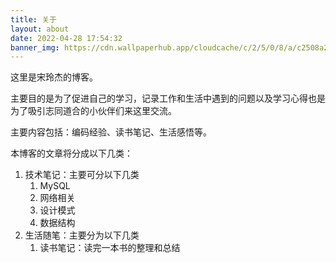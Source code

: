 ```yaml
---
title: 关于
layout: about
date: 2022-04-28 17:54:32
banner_img: https://cdn.wallpaperhub.app/cloudcache/c/2/5/0/8/a/c2508a2effcf114005605ba7285de1aa74bdfad6.jpg
---
```


这里是宋玲杰的博客。

主要目的是为了促进自己的学习，记录工作和生活中遇到的问题以及学习心得也是为了吸引志同道合的小伙伴们来这里交流。

主要内容包括：编码经验、读书笔记、生活感悟等。

本博客的文章将分成以下几类：

1. 技术笔记：主要可分以下几类
   1. MySQL
   2. 网络相关
   3. 设计模式
   4. 数据结构
2. 生活随笔：主要分为以下几类
   1. 读书笔记：读完一本书的整理和总结
